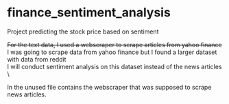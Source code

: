 # finance_sentiment_analysis
Project predicting the stock price based on sentiment

~~For the text data, I used a webscraper to scrape articles from yahoo finance~~ \
I was going to scrape data from yahoo finance but I found a larger dataset with data from reddit \
I will conduct sentiment analysis on this dataset instead of the news articles \

In the unused file contains the webscraper that was supposed to scrape news articles. 
